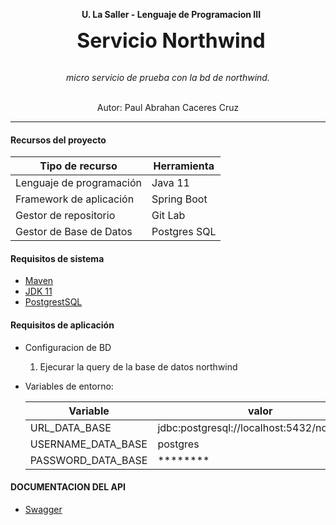 <p align="center">
  <span style="font-size: 14px; font-weight: bold; margin-left: 10px;">U. La Saller - Lenguaje de Programacion III</span>
</p>

<p align="center">
  <span style="font-size: 32px; font-weight: bold; margin-left: 10px;">Servicio Northwind</span>
</p>

<p align="center">
  <br>
  <i>micro servicio de prueba con la bd de northwind.</i>
  <br>
</p>

<p align="center">
  <br>
  Autor: Paul Abrahan Caceres Cruz
  <br>
</p>

<hr>

#### Recursos del proyecto

| Tipo de recurso | Herramienta  |
| ------ |--------------|
| Lenguaje de programación | Java 11       |
| Framework de aplicación | Spring Boot  |
| Gestor de repositorio | Git Lab      |
| Gestor de Base de Datos | Postgres SQL |

#### Requisitos de sistema

- [Maven](https://maven.apache.org/install.html)
- [JDK 11](https://www.oracle.com/java/technologies/javase/jdk11-archive-downloads.html)
- [PostgrestSQL](https://www.postgresql.org/)

#### Requisitos de aplicación

- Configuracion de BD
    1. Ejecurar la query de la base de datos northwind

- Variables de entorno:
  
  |Variable | valor |
  | ------ | ------ |
  | URL_DATA_BASE | jdbc:postgresql://localhost:5432/northwind |
  | USERNAME_DATA_BASE | postgres |
  | PASSWORD_DATA_BASE | ******** |


#### DOCUMENTACION DEL API
- [Swagger](http://localhost:8085/api/northwind/v1/swagger-ui.html)
